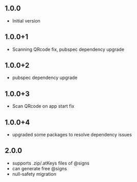## 1.0.0
- Initial version

## 1.0.0+1
- Scanning QRcode fix, pubspec dependency upgrade

## 1.0.0+2
- pubspec dependency upgrade

## 1.0.0+3
- Scan QRcode on app start fix

## 1.0.0+4
- upgraded some packages to resolve dependency issues

## 2.0.0
- supports .zip/.atKeys files of @signs
- can generate free @signs
- null-safety migration
